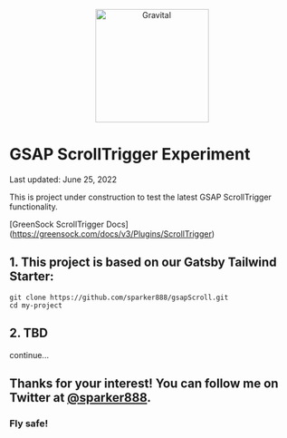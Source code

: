 <p align="center">
  <a href="https://www.gravitaldigital.com/">
    <img alt="Gravital" src="https://res.cloudinary.com/gravital-digital/image/upload/v1654201551/gravital-icon-transparent_gjk8o7.png" width="200" />
  </a>
</p>

# GSAP ScrollTrigger Experiment

Last updated: June 25, 2022

This is project under construction to test the latest GSAP ScrollTrigger functionality.

[GreenSock ScrollTrigger Docs] (https://greensock.com/docs/v3/Plugins/ScrollTrigger)

## 1. This project is based on our Gatsby Tailwind Starter:

```
git clone https://github.com/sparker888/gsapScroll.git
cd my-project
```

## 2. TBD

continue...

## Thanks for your interest! You can follow me on Twitter at [@sparker888](https://www.twitter.com/sparker888).

### Fly safe!
